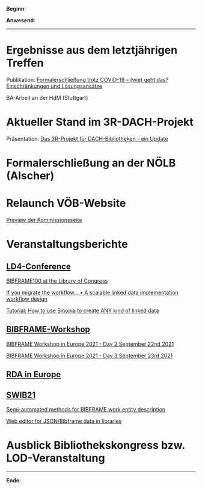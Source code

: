 **Beginn**: 

**Anwesend**: 

---
# Ergebnisse aus dem letztjährigen Treffen

Publikation: [Formalerschließung trotz COVID-19 – (wie) geht das? Einschränkungen und Lösungsansätze](https://doi.org/10.31263/voebm.v73i3-4.5372)

BA-Arbeit an der HdM (Stuttgart)

# Aktueller Stand im 3R-DACH-Projekt

Präsentation: [Das 3R-Projekt für DACH-Bibliotheken - ein Update](https://www.obvsg.at/fileadmin/files/bibverb/vbtag/2021/vbt21_3r_dach.pdf)

# Formalerschließung an der NÖLB (Alscher)

# Relaunch VÖB-Website

[Preview der Kommissionsseite](https://dev.voeb-b.at/voeb-kommissionen/formalerschliessung/)

# Veranstaltungsberichte

## [LD4-Conference](bit.ly/ld42021)

[BIBFRAME100 at the Library of Congress](https://youtu.be/pSON9etF054)

[If you migrate the workflow... • A scalable linked data implementation workflow design](https://youtu.be/8_KlXl3V7WM)

[Tutorial: How to use Sinopia to create ANY kind of linked data](https://youtu.be/CZGbwADim9I)

##  [BIBFRAME-Workshop](https://www.casalini.it/bfwe2021/)

[BIBFRAME Workshop in Europe 2021 - Day 2 September 22nd 2021](https://youtu.be/FiXHsSqjk1M)

[BIBFRAME Workshop in Europe 2021 - Day 3 September 23rd 2021](https://youtu.be/0pahw5_Rwaw)

## [RDA in Europe](http://www.rda-rsc.org/node/668)

## [SWIB21](http://swib.org/swib21/)

[Semi-automated methods for BIBFRAME work entity description](https://swib.org/swib21/slides/03-03-hahn.pdf)

[Web editor for JSON/Bibframe data in libraries](https://swib.org/swib21/slides/03-05-prongue.pdf)

# Ausblick Bibliothekskongress bzw. LOD-Veranstaltung

---

**Ende**: 
